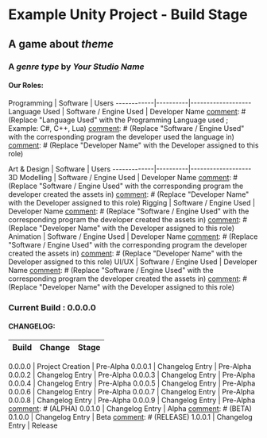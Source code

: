 # Example Unity Project - Build Stage
[comment]: # (Replace "Example Unity Project" with your Project Name)
[comment]: # (Replace "Build Stage" with the current Build Stage ; Example: Pre-Alpha, Alpha, etc)

## A game about *theme*
[comment]: # (Replace *theme* with your)

### A *genre type* by *Your Studio Name*
[comment]: # (Replace *genre type* with your game's genre)

#### Our Roles:

[comment]: # (PROGRAMMING ROLES)   
Programming | Software | Users
------------|----------|-------------------
Language Used | Software / Engine Used | Developer Name
[comment]: # (Replace "Language Used" with the Programming Language used ; Example: C#, C++, Lua)
[comment]: # (Replace "Software / Engine Used" with the corresponding program the developer used the language in)
[comment]: # (Replace "Developer Name" with the Developer assigned to this role)

[comment]: # (DESIGN ROLES)
Art & Design | Software | Users
-------------|----------|-------------------
3D Modelling | Software / Engine Used | Developer Name
[comment]: # (Replace "Software / Engine Used" with the corresponding program the developer created the assets in)
[comment]: # (Replace "Developer Name" with the Developer assigned to this role)
Rigging | Software / Engine Used | Developer Name
[comment]: # (Replace "Software / Engine Used" with the corresponding program the developer created the assets in)
[comment]: # (Replace "Developer Name" with the Developer assigned to this role)
Animation | Software / Engine Used | Developer Name
[comment]: # (Replace "Software / Engine Used" with the corresponding program the developer created the assets in)
[comment]: # (Replace "Developer Name" with the Developer assigned to this role)
UI/UX | Software / Engine Used | Developer Name
[comment]: # (Replace "Software / Engine Used" with the corresponding program the developer created the assets in)
[comment]: # (Replace "Developer Name" with the Developer assigned to this role)



### Current Build : 0.0.0.0
[comment]: # (Replace 0.0.0.0 with the current Build #, as it changes)

#### CHANGELOG:

Build  | Change | Stage
----------|----------|----------
[comment]: # (PRE-ALPHA)
0.0.0.0 | Project Creation | Pre-Alpha
0.0.0.1 | Changelog Entry | Pre-Alpha
0.0.0.2 | Changelog Entry | Pre-Alpha
0.0.0.3 | Changelog Entry | Pre-Alpha
0.0.0.4 | Changelog Entry | Pre-Alpha
0.0.0.5 | Changelog Entry | Pre-Alpha
0.0.0.6 | Changelog Entry | Pre-Alpha
0.0.0.7 | Changelog Entry | Pre-Alpha
0.0.0.8 | Changelog Entry | Pre-Alpha
0.0.0.9 | Changelog Entry | Pre-Alpha
[comment]: # (ALPHA)
0.0.1.0 | Changelog Entry | Alpha
[comment]: # (BETA)
0.1.0.0 | Changelog Entry | Beta
[comment]: # (RELEASE)
1.0.0.1 | Changelog Entry | Release
